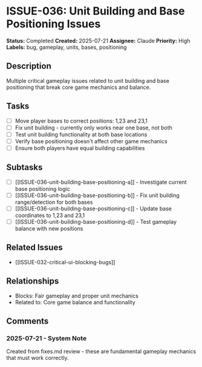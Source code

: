 # ISSUE-036: Unit Building and Base Positioning Issues

**Status:** Completed
**Created:** 2025-07-21
**Assignee:** Claude
**Priority:** High
**Labels:** bug, gameplay, units, bases, positioning

## Description

Multiple critical gameplay issues related to unit building and base positioning that break core game mechanics and balance.

## Tasks

- [ ] Move player bases to correct positions: 1,23 and 23,1
- [ ] Fix unit building - currently only works near one base, not both
- [ ] Test unit building functionality at both base locations
- [ ] Verify base positioning doesn't affect other game mechanics
- [ ] Ensure both players have equal building capabilities

## Subtasks

- [ ] [[ISSUE-036-unit-building-base-positioning-a]] - Investigate current base positioning logic
- [ ] [[ISSUE-036-unit-building-base-positioning-b]] - Fix unit building range/detection for both bases
- [ ] [[ISSUE-036-unit-building-base-positioning-c]] - Update base coordinates to 1,23 and 23,1
- [ ] [[ISSUE-036-unit-building-base-positioning-d]] - Test gameplay balance with new positions

## Related Issues

- [[ISSUE-032-critical-ui-blocking-bugs]]

## Relationships

- Blocks: Fair gameplay and proper unit mechanics
- Related to: Core game balance and functionality

## Comments

### 2025-07-21 - System Note

Created from fixes.md review - these are fundamental gameplay mechanics that must work correctly.